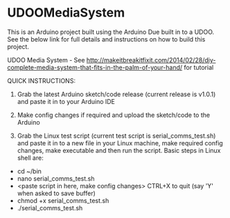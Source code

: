 UDOOMediaSystem
===============

This is an Arduino project built using the Arduino Due built in to a UDOO. See the below link for full details and instructions on how to build this project.

UDOO Media System - See http://makeitbreakitfixit.com/2014/02/28/diy-complete-media-system-that-fits-in-the-palm-of-your-hand/ for tutorial


QUICK INSTRUCTIONS:

1) Grab the latest Arduino sketch/code release (current release is v1.0.1) and paste it in to your Arduino IDE

2) Make config changes if required and upload the sketch/code to the Arduino

3) Grab the Linux test script (current test script is serial_comms_test.sh) and paste it in to a new file in your Linux machine, make required config changes, make executable and then run the script. Basic steps in Linux shell are:

  - cd ~/bin
  - nano serial_comms_test.sh
  - <paste script in here, make config changes> CTRL+X to quit (say 'Y' when asked to save buffer)
  - chmod +x serial_comms_test.sh
  - ./serial_comms_test.sh
